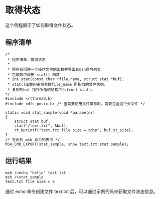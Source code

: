 # 取得状态 #

这个例程展示了如何取得文件状态。

## 程序清单 ##

```{.c}
/*
 * 程序清单：取得状态
 *
 * 程序会创建一个操作文件的函数并导出到msh命令列表
 * 在函数中调用 stat() 函数
 * int stat(const char *file_name, struct stat *buf);
 * stat()函数用来将参数file_name 所指向的文件状态，
 * 复制到buf 指针所指的结构中(struct stat)。
*/
#include <rtthread.h>
#include <dfs_posix.h> /* 当需要使用文件操作时，需要包含这个头文件 */

static void stat_sample(void *parameter)
{
    struct stat buf;
    stat("/text.txt", &buf);
    rt_kprintf("text.txt file size = %d\n", buf.st_size);
}
/* 导出到 msh 命令列表中 */
MSH_CMD_EXPORT(stat_sample, show text.txt stat sample);
```

## 运行结果 ##

```
msh />echo "hello" text.txt
msh />stat_sample
text.txt file size = 5
```

通过 echo 命令创建文件 text.txt 后，可以通过示例代码来获取文件状态信息。
